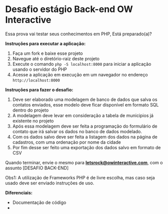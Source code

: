 # Desafio estágio Back-end OW Interactive
Essa prova vai testar seus conhecimentos em PHP, Está preparado(a)?

**Instruções para executar a aplicação:**
1. Faça um fork e baixe esse projeto
2. Navegue até o diretório-raiz deste projeto
3. Execute o comando `php -S localhost:8000` para iniciar a aplicação usando o servidor do PHP
4. Acesse a aplicação em execução em um navegador no endereço `http://localhost:8000`

**Instruções para fazer o desafio:**
1. Deve ser elaborado uma modelagem de banco de dados que salva os contatos enviados, esse modelo deve ficar disponível em formato SQL dentro do projeto
3. A modelagem deve levar em consideração a tabela de municipios já existente no projeto
4. Após essa modelagem deve ser feita a programação do formulário de contato que irá salvar os dados no banco de dados modelado.
5. Com os dados salvo deve ser feita a listagem dos dados na página de cadastros, com uma ordenação por nome da cidade
6. Por fim desse ser feito uma exportação dos dados salvo em formato de CSV

Quando terminar, envie o mesmo para **letsrock@owinteractive.com**, com o assunto [DESAFIO BACK-END]

Obs1: A utilização de Frameworks PHP é de livre escolha, mas caso seja usado deve ser enviado instruções de uso.

**Diferenciais:**
* Documentação de código
*
